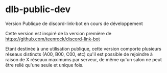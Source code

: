 # dlb-public-dev

Version Publique de discord-link-bot en cours de développement

Cette version est inspiré de la version première de https://github.com/teenrock/discord-link-bot

Etant destinée à une utilisation publique, cette version comporte plusieurs réseaux distincts (A00, B00, C00, etc)
qu'il est possible de rejoindre à raison de X réseaux maximums par serveur, de même qu'un salon ne peut être relié qu'une seule et unique fois.
